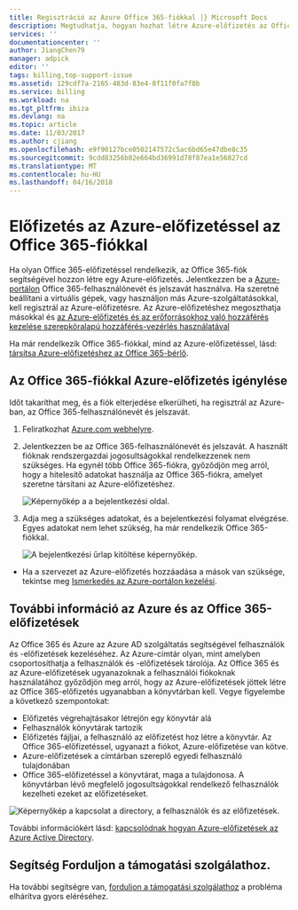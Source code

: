 ```yaml
---
title: Regisztráció az Azure Office 365-fiókkal |} Microsoft Docs
description: Megtudhatja, hogyan hozhat létre Azure-előfizetés az Office 365-fiók használatával
services: ''
documentationcenter: ''
author: JiangChen79
manager: adpick
editor: ''
tags: billing,top-support-issue
ms.assetid: 129cdf7a-2165-483d-83e4-8f11f0fa7f8b
ms.service: billing
ms.workload: na
ms.tgt_pltfrm: ibiza
ms.devlang: na
ms.topic: article
ms.date: 11/03/2017
ms.author: cjiang
ms.openlocfilehash: e9f90127bce0502147572c5ac6bd65e47dbe8c35
ms.sourcegitcommit: 9cdd83256b82e664bd36991d78f87ea1e56827cd
ms.translationtype: MT
ms.contentlocale: hu-HU
ms.lasthandoff: 04/16/2018
---
```

# <a name="sign-up-for-an-azure-subscription-with-your-office-365-account"></a>Előfizetés az Azure-előfizetéssel az Office 365-fiókkal
Ha olyan Office 365-előfizetéssel rendelkezik, az Office 365-fiók segítségével hozzon létre egy Azure-előfizetés. Jelentkezzen be a [Azure-portálon](https://portal.azure.com/) Office 365-felhasználónevét és jelszavát használva. Ha szeretné beállítani a virtuális gépek, vagy használjon más Azure-szolgáltatásokkal, kell regisztrál az Azure-előfizetésre. Az Azure-előfizetéshez megoszthatja másokkal és [az Azure-előfizetés és az erőforrásokhoz való hozzáférés kezelése szerepköralapú hozzáférés-vezérlés használatával](https://docs.microsoft.com/azure/role-based-access-control/role-assignments-portal)

Ha már rendelkezik Office 365-fiókkal, mind az Azure-előfizetéssel, lásd: [társítsa Azure-előfizetéshez az Office 365-bérlő](billing-add-office-365-tenant-to-azure-subscription.md).

## <a name="get-an-azure-subscription-using-your-office-365-account"></a>Az Office 365-fiókkal Azure-előfizetés igénylése

Időt takaríthat meg, és a fiók elterjedése elkerülheti, ha regisztrál az Azure-ban, az Office 365-felhasználónevét és jelszavát. 

1. Feliratkozhat [Azure.com webhelyre](https://account.azure.com/signup?offer=MS-AZR-0044p&appId=docs). 
2. Jelentkezzen be az Office 365-felhasználónevét és jelszavát. A használt fióknak rendszergazdai jogosultságokkal rendelkezzenek nem szükséges. Ha egynél több Office 365-fiókra, győződjön meg arról, hogy a hitelesítő adatokat használja az Office 365-fiókra, amelyet szeretne társítani az Azure-előfizetéshez. 

   ![Képernyőkép a a bejelentkezési oldal.](./media/billing-use-existing-office-365-account-azure-subscription/billing-sign-in-with-office-365-account.png)

3. Adja meg a szükséges adatokat, és a bejelentkezési folyamat elvégzése. Egyes adatokat nem lehet szükség, ha már rendelkezik Office 365-fiókkal.

    ![A bejelentkezési űrlap kitöltése képernyőkép.](./media/billing-use-existing-office-365-account-azure-subscription/billing-azure-sign-up-fill-information.png)

- Ha a szervezet az Azure-előfizetés hozzáadása a mások van szüksége, tekintse meg [Ismerkedés az Azure-portálon kezelési](../role-based-access-control/overview.md). 

## <a id="more-about-subs">További információ az Azure és az Office 365-előfizetések</a>
Az Office 365 és Azure az Azure AD szolgáltatás segítségével felhasználók és -előfizetések kezeléséhez. Az Azure-címtár olyan, mint amelyben csoportosíthatja a felhasználók és -előfizetések tárolója. Az Office 365 és az Azure-előfizetések ugyanazoknak a felhasználói fiókoknak használatához győződjön meg arról, hogy az Azure-előfizetések jöttek létre az Office 365-előfizetés ugyanabban a könyvtárban kell. Vegye figyelembe a következő szempontokat:

* Előfizetés végrehajtásakor létrejön egy könyvtár alá
* Felhasználók könyvtárak tartozik
* Előfizetés fájljai, a felhasználó az előfizetést hoz létre a könyvtár. Az Office 365-előfizetéssel, ugyanazt a fiókot, Azure-előfizetése van kötve.
* Azure-előfizetések a címtárban szereplő egyedi felhasználó tulajdonában
* Office 365-előfizetéssel a könyvtárat, maga a tulajdonosa. A könyvtárban lévő megfelelő jogosultságokkal rendelkező felhasználók kezelheti ezeket az előfizetéseket.

![Képernyőkép a kapcsolat a directory, a felhasználók és az előfizetések.](./media/billing-use-existing-office-365-account-azure-subscription/19-background-information.png)

További információkért lásd: [kapcsolódnak hogyan Azure-előfizetések az Azure Active Directory](../active-directory/active-directory-how-subscriptions-associated-directory.md).

## <a name="need-help-contact-support"></a>Segítség Forduljon a támogatási szolgálathoz.
Ha további segítségre van, [forduljon a támogatási szolgálathoz](https://portal.azure.com/?#blade/Microsoft_Azure_Support/HelpAndSupportBlade) a probléma elhárítva gyors eléréséhez. 
